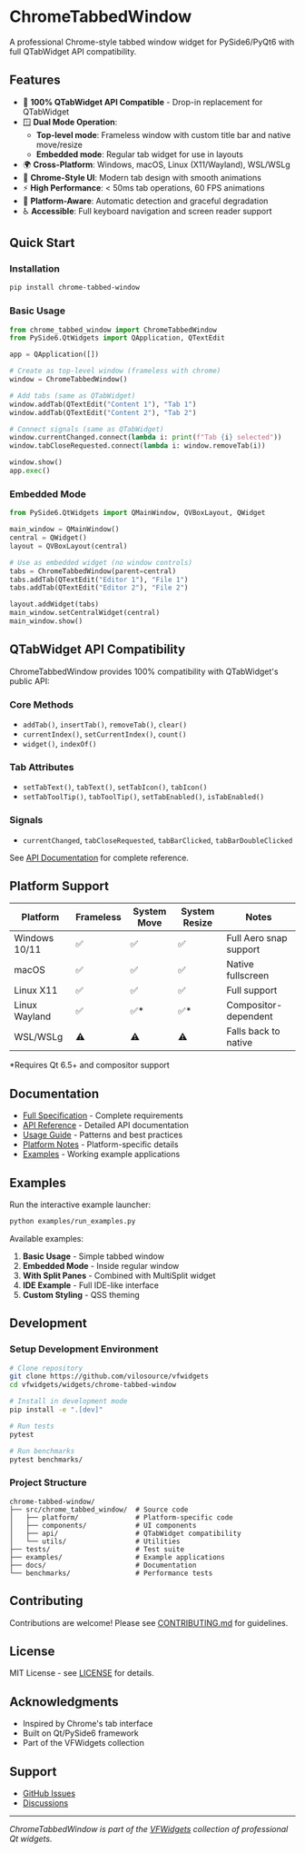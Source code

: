 # ChromeTabbedWindow

A professional Chrome-style tabbed window widget for PySide6/PyQt6 with full QTabWidget API compatibility.

## Features

- 🎯 **100% QTabWidget API Compatible** - Drop-in replacement for QTabWidget
- 🪟 **Dual Mode Operation**:
  - **Top-level mode**: Frameless window with custom title bar and native move/resize
  - **Embedded mode**: Regular tab widget for use in layouts
- 🌍 **Cross-Platform**: Windows, macOS, Linux (X11/Wayland), WSL/WSLg
- 🎨 **Chrome-Style UI**: Modern tab design with smooth animations
- ⚡ **High Performance**: < 50ms tab operations, 60 FPS animations
- 🔧 **Platform-Aware**: Automatic detection and graceful degradation
- ♿ **Accessible**: Full keyboard navigation and screen reader support

## Quick Start

### Installation

```bash
pip install chrome-tabbed-window
```

### Basic Usage

```python
from chrome_tabbed_window import ChromeTabbedWindow
from PySide6.QtWidgets import QApplication, QTextEdit

app = QApplication([])

# Create as top-level window (frameless with chrome)
window = ChromeTabbedWindow()

# Add tabs (same as QTabWidget)
window.addTab(QTextEdit("Content 1"), "Tab 1")
window.addTab(QTextEdit("Content 2"), "Tab 2")

# Connect signals (same as QTabWidget)
window.currentChanged.connect(lambda i: print(f"Tab {i} selected"))
window.tabCloseRequested.connect(lambda i: window.removeTab(i))

window.show()
app.exec()
```

### Embedded Mode

```python
from PySide6.QtWidgets import QMainWindow, QVBoxLayout, QWidget

main_window = QMainWindow()
central = QWidget()
layout = QVBoxLayout(central)

# Use as embedded widget (no window controls)
tabs = ChromeTabbedWindow(parent=central)
tabs.addTab(QTextEdit("Editor 1"), "File 1")
tabs.addTab(QTextEdit("Editor 2"), "File 2")

layout.addWidget(tabs)
main_window.setCentralWidget(central)
main_window.show()
```

## QTabWidget API Compatibility

ChromeTabbedWindow provides 100% compatibility with QTabWidget's public API:

### Core Methods
- `addTab()`, `insertTab()`, `removeTab()`, `clear()`
- `currentIndex()`, `setCurrentIndex()`, `count()`
- `widget()`, `indexOf()`

### Tab Attributes
- `setTabText()`, `tabText()`, `setTabIcon()`, `tabIcon()`
- `setTabToolTip()`, `tabToolTip()`, `setTabEnabled()`, `isTabEnabled()`

### Signals
- `currentChanged`, `tabCloseRequested`, `tabBarClicked`, `tabBarDoubleClicked`

See [API Documentation](docs/api.md) for complete reference.

## Platform Support

| Platform | Frameless | System Move | System Resize | Notes |
|----------|-----------|-------------|---------------|-------|
| Windows 10/11 | ✅ | ✅ | ✅ | Full Aero snap support |
| macOS | ✅ | ✅ | ✅ | Native fullscreen |
| Linux X11 | ✅ | ✅ | ✅ | Full support |
| Linux Wayland | ✅ | ✅* | ✅* | Compositor-dependent |
| WSL/WSLg | ⚠️ | ⚠️ | ⚠️ | Falls back to native |

*Requires Qt 6.5+ and compositor support

## Documentation

- [Full Specification](docs/chrome-tabbed-window-SPECIFICATION.md) - Complete requirements
- [API Reference](docs/api.md) - Detailed API documentation
- [Usage Guide](docs/usage.md) - Patterns and best practices
- [Platform Notes](docs/platform-notes.md) - Platform-specific details
- [Examples](examples/) - Working example applications

## Examples

Run the interactive example launcher:

```bash
python examples/run_examples.py
```

Available examples:
1. **Basic Usage** - Simple tabbed window
2. **Embedded Mode** - Inside regular window
3. **With Split Panes** - Combined with MultiSplit widget
4. **IDE Example** - Full IDE-like interface
5. **Custom Styling** - QSS theming

## Development

### Setup Development Environment

```bash
# Clone repository
git clone https://github.com/vilosource/vfwidgets
cd vfwidgets/widgets/chrome-tabbed-window

# Install in development mode
pip install -e ".[dev]"

# Run tests
pytest

# Run benchmarks
pytest benchmarks/
```

### Project Structure

```
chrome-tabbed-window/
├── src/chrome_tabbed_window/  # Source code
│   ├── platform/              # Platform-specific code
│   ├── components/            # UI components
│   ├── api/                   # QTabWidget compatibility
│   └── utils/                 # Utilities
├── tests/                     # Test suite
├── examples/                  # Example applications
├── docs/                      # Documentation
└── benchmarks/                # Performance tests
```

## Contributing

Contributions are welcome! Please see [CONTRIBUTING.md](CONTRIBUTING.md) for guidelines.

## License

MIT License - see [LICENSE](LICENSE) for details.

## Acknowledgments

- Inspired by Chrome's tab interface
- Built on Qt/PySide6 framework
- Part of the VFWidgets collection

## Support

- [GitHub Issues](https://github.com/vilosource/vfwidgets/issues)
- [Discussions](https://github.com/vilosource/vfwidgets/discussions)

---

*ChromeTabbedWindow is part of the [VFWidgets](https://github.com/vilosource/vfwidgets) collection of professional Qt widgets.*